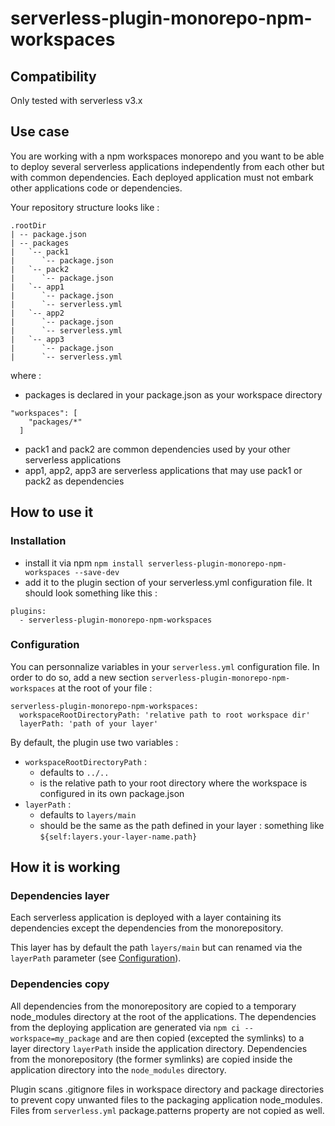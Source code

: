 # serverless-plugin-monorepo-npm-workspaces

## Compatibility
Only tested with serverless v3.x

## Use case
You are working with a npm workspaces monorepo and you want to be able to deploy several serverless applications independently from each other but with common dependencies.
Each deployed application must not embark other applications code or dependencies.

Your repository structure looks like :
```
.rootDir
| -- package.json
| -- packages
|   `-- pack1
|      `-- package.json
|   `-- pack2
|      `-- package.json
|   `-- app1
|      `-- package.json
|      `-- serverless.yml
|   `-- app2
|      `-- package.json
|      `-- serverless.yml
|   `-- app3
|      `-- package.json
|      `-- serverless.yml

```

where :
- packages is declared in your package.json as your workspace directory
```
"workspaces": [
    "packages/*"
  ]
```
- pack1 and pack2 are common dependencies used by your other serverless applications
- app1, app2, app3 are serverless applications that may use pack1 or pack2 as dependencies

## How to use it
### Installation
- install it via npm 
`npm install serverless-plugin-monorepo-npm-workspaces --save-dev`
- add it to the plugin section of your serverless.yml configuration file. It should look something like this :
```
plugins:
  - serverless-plugin-monorepo-npm-workspaces
```
### Configuration
You can personnalize variables in your `serverless.yml` configuration file. In order to do so, add a new section `serverless-plugin-monorepo-npm-workspaces` at the root of your file :
```
serverless-plugin-monorepo-npm-workspaces:
  workspaceRootDirectoryPath: 'relative path to root workspace dir'
  layerPath: 'path of your layer'
```

By default, the plugin use two variables :
- `workspaceRootDirectoryPath` : 
  - defaults to `../..`
  - is the relative path to your root directory where the workspace is configured in its own package.json
- `layerPath` :
  - defaults to `layers/main`
  - should be the same as the path defined in your layer : something like `${self:layers.your-layer-name.path}`

## How it is working
### Dependencies layer
Each serverless application is deployed with a layer containing its dependencies except the dependencies from the monorepository.

This layer has by default the path `layers/main` but can renamed via the `layerPath` parameter (see [Configuration](#Configuration)).

### Dependencies copy
All dependencies from the monorepository are copied to a temporary node_modules directory at the root of the applications. The dependencies from the deploying application are generated via `npm ci --workspace=my_package` and are then copied (excepted the symlinks) to a layer directory `layerPath` inside the application directory.
Dependencies from the monorepository (the former symlinks) are copied inside the application directory into the `node_modules` directory.

Plugin scans .gitignore files in workspace directory and package directories to prevent copy unwanted files to the packaging application node_modules.
Files from `serverless.yml` package.patterns property are not copied as well.